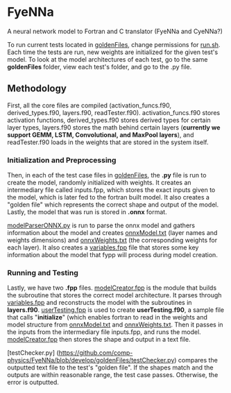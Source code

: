 # FyeNNa
A neural network model to Fortran and C translator (FyeNNa and CyeNNa?)

To run current tests located in [goldenFiles](https://github.com/comp-physics/FyeNNa/tree/develop/goldenFiles), change permissions for [run.sh](https://github.com/comp-physics/FyeNNa/blob/develop/run.sh). Each time the tests are run, new weights are initialized for the given test's model. To look at the model architectures of each test, go to the same **goldenFiles** folder, view each test's folder, and go to the .py file.

## Methodology
First, all the core files are compiled (activation_funcs.f90, derived_types.f90, layers.f90, readTester.f90). activation_funcs.f90 stores activation functions, derived_types.f90 stores derived types for certain layer types, layers.f90 stores the math behind certain layers (**currently we support GEMM, LSTM, Convolutional, and MaxPool layers**), and readTester.f90 loads in the weights that are stored in the system itself.

### Initialization and Preprocessing
Then, in each of the test case files in [goldenFiles](https://github.com/comp-physics/FyeNNa/tree/develop/goldenFiles), the **.py** file is run to create the model, randomly initialized with weights. It creates an intermediary file called inputs.fpp, which stores the exact inputs given to the model, which is later fed to the fortran built model. It also creates a "golden file" which represents the correct shape and output of the model. Lastly, the model that was run is stored in **.onnx** format.

[modelParserONNX.py](https://github.com/comp-physics/FyeNNa/blob/develop/modelParserONNX.py) is run to parse the onnx model and gathers information about the model and creates [onnxModel.txt](https://github.com/comp-physics/FyeNNa/blob/develop/onnxModel.txt) (layer names and weights dimensions) and [onnxWeights.txt](https://github.com/comp-physics/FyeNNa/blob/develop/onnxWeights.txt) (the corresponding weights for each layer). It also creates a [variables.fpp](https://github.com/comp-physics/FyeNNa/blob/develop/variables.fpp) file that stores some key information about the model that fypp will process during model creation.

### Running and Testing
Lastly, we have two **.fpp** files. [modelCreator.fpp](https://github.com/comp-physics/FyeNNa/blob/develop/modelCreator.fpp) is the module that builds the subroutine that stores the correct model architecture. It parses through [variables.fpp](https://github.com/comp-physics/FyeNNa/blob/develop/variables.fpp) and reconstructs the model with the subroutines in **layers.f90**. [userTesting.fpp](https://github.com/comp-physics/FyeNNa/blob/develop/userTesting.fpp) is used to create **userTesting.f90**, a sample file that calls "**initialize**" (which enables fortran to read in the weights and model structure from [onnxModel.txt](https://github.com/comp-physics/FyeNNa/blob/develop/onnxModel.txt) and [onnxWeights.txt](https://github.com/comp-physics/FyeNNa/blob/develop/onnxWeights.txt). Then it passes in the inputs from the intermediary file inputs.fpp, and runs the model. [modelCreator.fpp](https://github.com/comp-physics/FyeNNa/blob/develop/modelCreator.fpp) then stores the shape and output in a text file.


[testChecker.py] (https://github.com/comp-physics/FyeNNa/blob/develop/goldenFiles/testChecker.py) compares the outputted text file to the test's "golden file". If the shapes match and the outputs are within reasonable range, the test case passes. Otherwise, the error is outputted.


